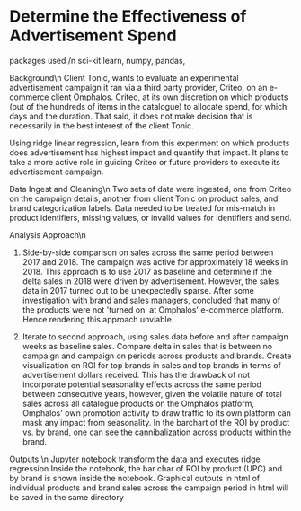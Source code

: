 # Determine the Effectiveness of Advertisement Spend 
packages used /n
sci-kit learn, numpy, pandas, 

Background\n
Client Tonic, wants to evaluate an experimental advertisement campaign it ran via a third party provider, Criteo, on an e-commerce client Omphalos. Criteo, at its own discretion on which products (out of the hundreds of items in the catalogue) to allocate spend, for which days and the duration. That said, it does not make decision that is necessarily in the best interest of the client Tonic. 

Using ridge linear regression, learn from this experiment on which products does advertisement has highest impact and quantify that impact. It plans to take a more active role in guiding Criteo or future providers to execute its advertisement campaign. 


Data Ingest and Cleaning\n
Two sets of data were ingested, one from Criteo on the campaign details, another from client Tonic on product sales, and brand categorization labels.
Data needed to be treated for mis-match in product identifiers, missing values, or invalid values for identifiers and send. 


Analysis Approach\n
1. Side-by-side comparison on sales across the same period between 2017 and 2018. The campaign was active for approximately 18 weeks in 2018. This approach is to use 2017 as baseline and determine if the delta sales in 2018 were driven by advertisement. However, the sales data in 2017 turned out to be unexpectedly  sparse. After some investigation with brand and sales managers, concluded that many of the products were not 'turned on' at Omphalos' e-commerce platform. Hence rendering this approach unviable. 

2. Iterate to second approach, using sales data before and after campaign weeks as baseline sales. Compare delta in sales that is between no campaign and campaign on periods across products and brands. Create visualization on ROI for top brands in sales and top brands in terms of advertisement dollars received. This has the drawback of not incorporate potential seasonality effects across the same period between consecutive years, however, given the volatile nature of total sales across all catalogue products on the Omphalos platform, Omphalos' own promotion activity to draw traffic to its own  platform can mask any impact from seasonality.  In the barchart of the ROI by product vs. by brand, one can see the cannibalization across products within the brand. 


Outputs \n
Jupyter notebook transform the data and executes ridge regression.Inside the notebook, the bar char of ROI by product (UPC) and by brand is shown inside the notebook. 
Graphical outputs in html of individual products and brand sales across the campaign period in html will be saved in the same directory 
